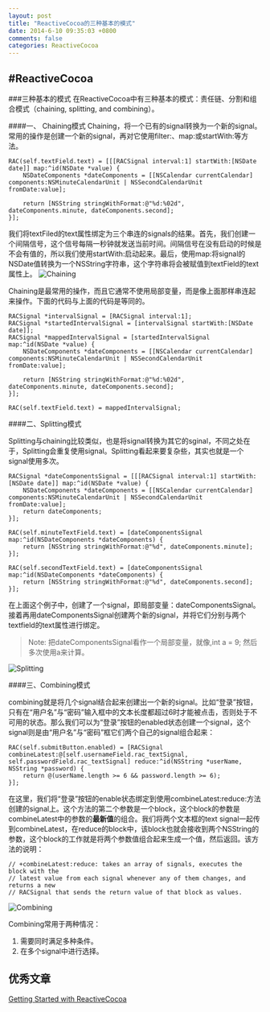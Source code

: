 ```yaml
---
layout: post
title: "ReactiveCocoa的三种基本的模式"
date: 2014-6-10 09:35:03 +0800
comments: false
categories: ReactiveCocoa
---
```


#ReactiveCocoa
---
###三种基本的模式
在ReactiveCocoa中有三种基本的模式：责任链、分割和组合模式（chaining, splitting, and combining）。

####一、 Chaining模式
Chaining，将一个已有的signal转换为一个新的signal。常用的操作是创建一个新的signal，再对它使用filter:、map:或startWith:等方法。

```
RAC(self.textField.text) = [[[RACSignal interval:1] startWith:[NSDate date]] map:^id(NSDate *value) {  
    NSDateComponents *dateComponents = [[NSCalendar currentCalendar] components:NSMinuteCalendarUnit | NSSecondCalendarUnit fromDate:value];  
      
    return [NSString stringWithFormat:@"%d:%02d", dateComponents.minute, dateComponents.second];  
}]; 

```
我们将textFiled的text属性绑定为三个串连的signals的结果。首先，我们创建一个间隔信号，这个信号每隔一秒钟就发送当前时间。间隔信号在没有启动的时候是不会有值的，所以我们使用startWith:启动起来。最后，使用map:将signal的NSDate值转换为一个NSString字符串，这个字符串将会被赋值到textField的text属性上。
![Chaining](http://teehanlax.com.s3.amazonaws.com/wordpress/wp-content/uploads/chaining.png)

 Chaining是最常用的操作，而且它通常不使用局部变量，而是像上面那样串连起来操作。下面的代码与上面的代码是等同的。
 
```
RACSignal *intervalSignal = [RACSignal interval:1];  
RACSignal *startedIntervalSignal = [intervalSignal startWith:[NSDate date]];  
RACSignal *mappedIntervalSignal = [startedIntervalSignal map:^id(NSDate *value) {  
    NSDateComponents *dateComponents = [[NSCalendar currentCalendar] components:NSMinuteCalendarUnit | NSSecondCalendarUnit fromDate:value];  
      
    return [NSString stringWithFormat:@"%d:%02d", dateComponents.minute, dateComponents.second];  
}];  
   
RAC(self.textField.text) = mappedIntervalSignal;  
```

####二、Splitting模式

Splitting与chaining比较类似，也是将signal转换为其它的sginal，不同之处在于，Splitting会重复使用signal。Splitting看起来要复杂些，其实也就是一个signal使用多次。

```
RACSignal *dateComponentsSignal = [[[RACSignal interval:1] startWith:[NSDate date]] map:^id(NSDate *value) {  
    NSDateComponents *dateComponents = [[NSCalendar currentCalendar] components:NSMinuteCalendarUnit | NSSecondCalendarUnit fromDate:value];  
    return dateComponents;  
}];  
   
RAC(self.minuteTextField.text) = [dateComponentsSignal map:^id(NSDateComponents *dateComponents) {  
    return [NSString stringWithFormat:@"%d", dateComponents.minute];  
}];  
   
RAC(self.secondTextField.text) = [dateComponentsSignal map:^id(NSDateComponents *dateComponents) {  
    return [NSString stringWithFormat:@"%d", dateComponents.second];  
}];  
```
在上面这个例子中，创建了一个signal，即局部变量：dateComponentsSignal。接着再用dateComponentsSignal创建两个新的signal，并将它们分别与两个textfield的text属性进行绑定。

> Note: 把dateComponentsSignal看作一个局部变量，就像,int a = 9; 然后多次使用a来计算。
 
![Splitting](http://teehanlax.com.s3.amazonaws.com/wordpress/wp-content/uploads/Splitting.png) 
 
####三、Combining模式

combining就是将几个signal结合起来创建出一个新的signal。比如“登录”按钮，只有在“用户名”与“密码”输入框中的文本长度都超过6时才能被点击，否则处于不可用的状态。那么我们可以为“登录”按钮的enabled状态创建一个signal，这个signal则是由“用户名”与“密码”框它们两个自己的signal组合起来：

```
RAC(self.submitButton.enabled) = [RACSignal combineLatest:@[self.usernameField.rac_textSignal, self.passwordField.rac_textSignal] reduce:^id(NSString *userName, NSString *password) {  
    return @(userName.length >= 6 && password.length >= 6);  
}]; 
```

在这里，我们将“登录”按钮的enable状态绑定到使用combineLatest:reduce:方法创建的signal上。这个方法的第二个参数是一个block，这个block的参数是combineLatest中的参数的**最新值**的组合。我们将两个文本框的text signal一起传到combineLatest，在reduce的block中，该block也就会接收到两个NSString的参数，这个block的工作就是将两个参数值组合起来生成一个值，然后返回。该方法的说明：

```
// +combineLatest:reduce: takes an array of signals, executes the block with the
// latest value from each signal whenever any of them changes, and returns a new
// RACSignal that sends the return value of that block as values.
```


![Combining](http://teehanlax.com.s3.amazonaws.com/wordpress/wp-content/uploads/combining.png)

Combining常用于两种情况：

 1. 需要同时满足多种条件。
 2. 在多个signal中进行选择。

优秀文章
----------
[Getting Started with ReactiveCocoa](http://www.teehanlax.com/blog/getting-started-with-reactivecocoa/)
 